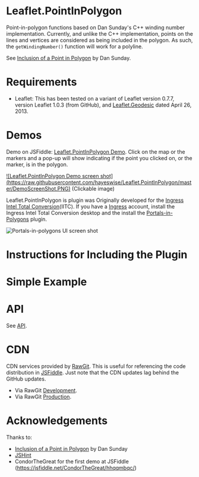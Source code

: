 # Leaflet.PointInPolygon
Point-in-polygon functions based on Dan Sunday's C++ winding number implementation. Currently, and unlike the C++ implementation,
points on the lines and vertices are considered as being included in the polygon.  As such, the `getWindingNumber()` function will
work for a polyline.

See [Inclusion of a Point in Polygon](http://geomalgorithms.com/a03-_inclusion.html) by Dan Sunday.

# Requirements
* Leaflet:  This has been tested on a variant of Leaflet version 0.7.7, version Leaflet 1.0.3 (from GitHub), and [Leaflet.Geodesic](https://github.com/Fragger/Leaflet.Geodesic) dated April 26, 2013.

# Demos
Demo on JSFiddle: [Leaflet.PointInPolygon Demo](https://jsfiddle.net/hayeswise/hhqqmbqc/10/). Click on the map or the markers and a pop-up will show indicating if the point you clicked on, or the marker, is in the polygon.

[![Leaflet.PointInPolygon Demo screen shot] (https://raw.githubusercontent.com/hayeswise/Leaflet.PointInPolygon/master/DemoScreenShot.PNG)](https://jsfiddle.net/hayeswise/hhqqmbqc/10/embedded/result,html,js,css) (Clickable image)

Leaflet.PointInPolygon is plugin was Originally developed for the [Ingress Intel Total Conversion](https://iitc.me/)(IITC). 
If you have a [Ingress](https://ingress.com/) account, install the Ingress Intel Total Conversion desktop and 
the install the [Portals-in-Polygons](https://github.com/hayeswise/iitc-portalsinpolygons) plugin.

![Portals-in-polygons UI screen shot](https://github.com/hayeswise/iitc-portalsinpolygons/blob/master/docs/portals-in-polygons-ui.png?raw=true)

# Instructions for Including the Plugin

# Simple Example

# API
See [API](https://github.com/hayeswise/Leaflet.PointInPolygon/blob/master/wise-leaflet-pip.md).

# CDN
CDN services provided by [RawGit](http://rawgit.com/).  This is useful for referencing the code distribution in [JSFiddle](https://jsfiddle.net).  Just note that the CDN updates lag behind the GitHub updates.
* Via RawGit [Development](https://rawgit.com/hayeswise/Leaflet.PointInPolygon/master/wise-leaflet-pip.js).
* Via RawGit [Production](https://cdn.rawgit.com/hayeswise/Leaflet.PointInPolygon/master/wise-leaflet-pip.js).

# Acknowledgements
Thanks to:
* [Inclusion of a Point in Polygon](http://geomalgorithms.com/a03-_inclusion.html) by Dan Sunday
* [JSHint](http://jshint.com/)
* CondorTheGreat for the first demo at JSFiddle (https://jsfiddle.net/CondorTheGreat/hhqqmbqc/)
